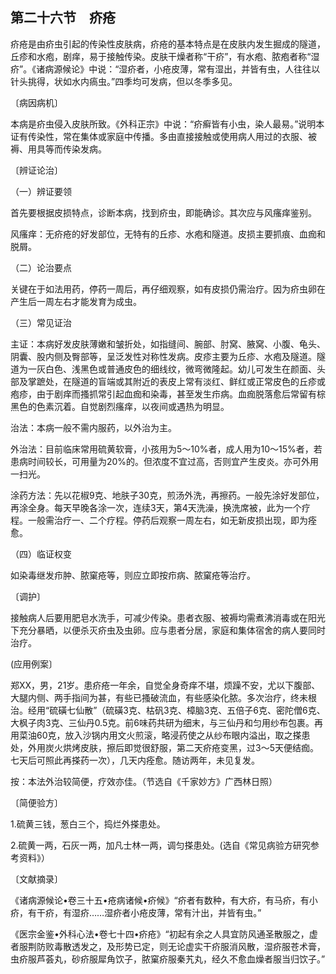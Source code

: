 ## 第二十六节　疥疮

疥疮是由疥虫引起的传染性皮肤病，疥疮的基本特点是在皮肤内发生掘成的隧道，丘疹和水疱，剧痒，易于接触传染。皮肤干燥者称“干疥”，有水疱、脓疱者称“湿疥”。《诸病源候论》中说：“湿疥者，小疮皮薄，常有湿出，并皆有虫，人往往以针头挑得，状如水内瘑虫。”四季均可发病，但以冬季多见。

〔病因病机〕

本病是疥虫侵入皮肤所致。《外科正宗》中说：“疥癣皆有小虫，染人最易。”说明本证有传染性，常在集体或家庭中传播。多由直接接触或使用病人用过的衣服、被褥、用具等而传染发病。

〔辨证论治〕

（一）辨证要领

首先要根据皮损特点，诊断本病，找到疥虫，即能确诊。其次应与风瘙痒鉴别。

风瘙痒：无疥疮的好发部位，无特有的丘疹、水疱和隧道。皮损主要抓痕、血痂和脱屑。

（二）论治要点

关键在于如法用药，停药一周后，再仔细观察，如有皮损仍需治疗。因为疥虫卵在产生后一周左右才能发育为成虫。

（三）常见证治

主证：本病好发皮肤薄嫩和皱折处，如指缝间、腕部、肘窝、腋窝、小腹、龟头、阴囊、股内侧及臀部等，呈泛发性对称性发病。皮疹主要为丘疹、水疱及隧道。隧道为一灰白色、浅黑色或普通皮色的细线纹，微弯微隆起。幼儿可发生在颜面、头部及掌蹠处，在隧道的盲端或其附近的表皮上常有淡红、鲜红或正常皮色的丘疹或疱疹，由于剧痒而搔抓常引起血痂和染毒，甚至发生疖病。血痂脱落愈后常留有棕黑色的色素沉着。自觉剧烈瘙痒，以夜间或遇热为明显。

治法：本病一般不需内服药，以外治为主。

外治法：目前临床常用硫黄软膏，小孩用为5〜10%者，成人用为10〜15%者，若患病时间较长，可用量为20%的。但浓度不宜过高，否则宜产生皮炎。亦可外用一扫光。

涂药方法：先以花椒9克、地肤子30克，煎汤外洗，再擦药。一般先涂好发部位，再涂全身。每天早晚各涂一次，连续3天，第4天洗澡，换洗席被，此为一个疗程。一般需治疗一、二个疗程。停药后观察一周左右，如无新皮损出现，即为痊愈。

（四）临证权变

如染毒继发疖肿、脓窠疮等，则应立即按疖病、脓窠疮等治疗。

〔调护〕

接触病人后要用肥皂水洗手，可减少传染。患者衣服、被褥均需煮沸消毒或在阳光下充分暴晒，以便杀灭疥虫及虫卵。应与患者分居，家庭和集体宿舍的病人要同时治疗。

(应用例案〕

郑XX，男，21岁。患疥疮一年余，自觉全身奇痒不堪，烦躁不安，尤以下腹部、大腿内侧、两手指间为甚，有些已搔破流血，有些感染化脓。多次治疗，终未根治。经用“硫磺七仙散”（硫磺3克、枯矾3克、樟脑3克、五倍子6克、密陀僧6克、大枫子肉3克、三仙丹0.5克。前6味药共研为细末，与三仙丹和匀用纱布包裹。再用菜油60克，放入沙锅内用文火煎滚，略浸药使之从纱布眼内溢出，取之搽患处，外用炭火烘烤皮肤，擦后即觉很舒服，第二天疥疮变黑，过3〜5天便结痂。七天后可照此再搽药一次），几天内痊愈。随访两年，未见复发。

按：本法外治较简便，疗效亦佳。（节选自《千家妙方》广西林日照）

〔简便验方〕

1.硫黄三钱，葱白三个，捣烂外搽患处。

2.硫黄一两，石灰一两，加凡士林一两，调匀搽患处。(选自《常见病验方研究参考资料》）

〔文献摘录〕

《诸病源候论•卷三十五•疮病诸候•疥候》“疥者有数种，有大疥，有马疥，有小疥，有干疥，有湿疥……湿疥者小疮皮薄，常有汁出，并皆有虫。”

《医宗金鉴•外科心法•卷七十四•疥疮》“初起有余之人具宜防风通圣散服之，虚者服荆防败毒散透发之，及形势已定，则无论虚实干疥服消风散，湿疥服苍术膏，虫疥服芦荟丸，砂疥服犀角饮子，脓窠疥服秦艽丸，经久不愈血燥者服当归饮子。”